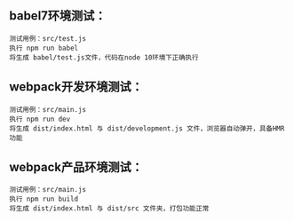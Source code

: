 ##  babel7环境测试：
```
测试用例：src/test.js
执行 npm run babel
将生成 babel/test.js文件，代码在node 10环境下正确执行
```

##  webpack开发环境测试：
```
测试用例：src/main.js
执行 npm run dev
将生成 dist/index.html 与 dist/development.js 文件，浏览器自动弹开，具备HMR功能
```

##  webpack产品环境测试：
```
测试用例：src/main.js
执行 npm run build
将生成 dist/index.html 与 dist/src 文件夹，打包功能正常
```